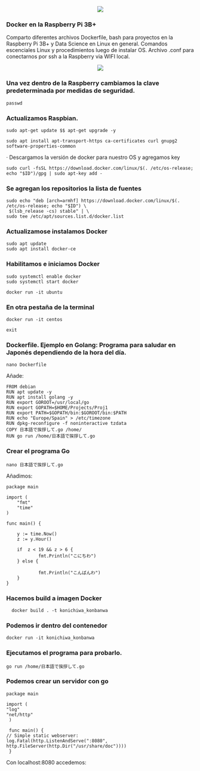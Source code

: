 <div style="text-align:center"><img src="https://programandoconro.files.wordpress.com/2019/07/cropped-net-2.png?w=300" /></div>

### Docker en la Raspberry Pi 3B+


Comparto diferentes archivos Dockerfile, bash para proyectos en la Raspberry Pi 3B+ y Data Science en Linux en general.
Comandos escenciales Linux y procedimientos luego de instalar OS. Archivo .conf para conectarnos por ssh a la Raspberry via WIFI local. 

<div style="text-align:center"><img src="https://programandoconro.files.wordpress.com/2019/08/dsc8846.jpg" /></div>


### Una vez dentro de la Raspberry cambiamos la clave predeterminada por medidas de seguridad.

    passwd

### Actualizamos Raspbian.

    sudo apt-get update $$ apt-get upgrade -y 

    sudo apt install apt-transport-https ca-certificates curl gnupg2 software-properties-common

· Descargamos la versión de docker para nuestro OS y agregamos key

    sudo curl -fsSL https://download.docker.com/linux/$(. /etc/os-release; echo "$ID")/gpg | sudo apt-key add -

### Se agregan los repositorios la lista de fuentes 

    sudo echo "deb [arch=armhf] https://download.docker.com/linux/$(. /etc/os-release; echo "$ID") \
     $(lsb_release -cs) stable" | \
    sudo tee /etc/apt/sources.list.d/docker.list
### Actualizamose instalamos Docker 

    sudo apt update
    sudo apt install docker-ce

### Habilitamos e iniciamos Docker

    sudo systemctl enable docker
    sudo systemctl start docker

    docker run -it ubuntu 
    
    
### En otra pestaña de la terminal
 
    docker run -it centos
    
    exit
    
 ### Dockerfile. Ejemplo en Golang: Programa para saludar en Japonés dependiendo de la hora del día.
 
 	nano Dockerfile
     
 Añade:
 
    FROM debian
    RUN apt update -y
    RUN apt install golang -y
    RUN export GOROOT=/usr/local/go
    RUN export GOPATH=$HOME/Projects/Proj1
    RUN export PATH=$GOPATH/bin:$GOROOT/bin:$PATH
    RUN echo "Europe/Spain" > /etc/timezone
    RUN dpkg-reconfigure -f noninteractive tzdata
    COPY 日本語で挨拶して.go /home/
    RUN go run /home/日本語で挨拶して.go

### Crear el programa Go 
 
    nano 日本語で挨拶して.go
    
 Añadimos:
    
    package main
 
    import (
        "fmt"
	    "time"  
    )
 
    func main() {

       	y := time.Now()
        z := y.Hour()

        if  z < 19 && z > 6 {
                fmt.Println("こにちわ")
        } else {
	
                fmt.Println("こんばんわ")
        }
    }

### Hacemos build a imagen Docker

      docker build . -t konichiwa_konbanwa
      
### Podemos ir dentro del contenedor

    docker run -it konichiwa_konbanwa
    
### Ejecutamos el programa para probarlo. 

    go run /home/日本語で挨拶して.go
    
    
### Podemos crear un servidor con go

    package main

    import (
	"log"
	"net/http"
     )

     func main() {
	// Simple static webserver:
	log.Fatal(http.ListenAndServe(":8080", http.FileServer(http.Dir("/usr/share/doc"))))
     }
    
    
Con localhost:8080 accedemos:





